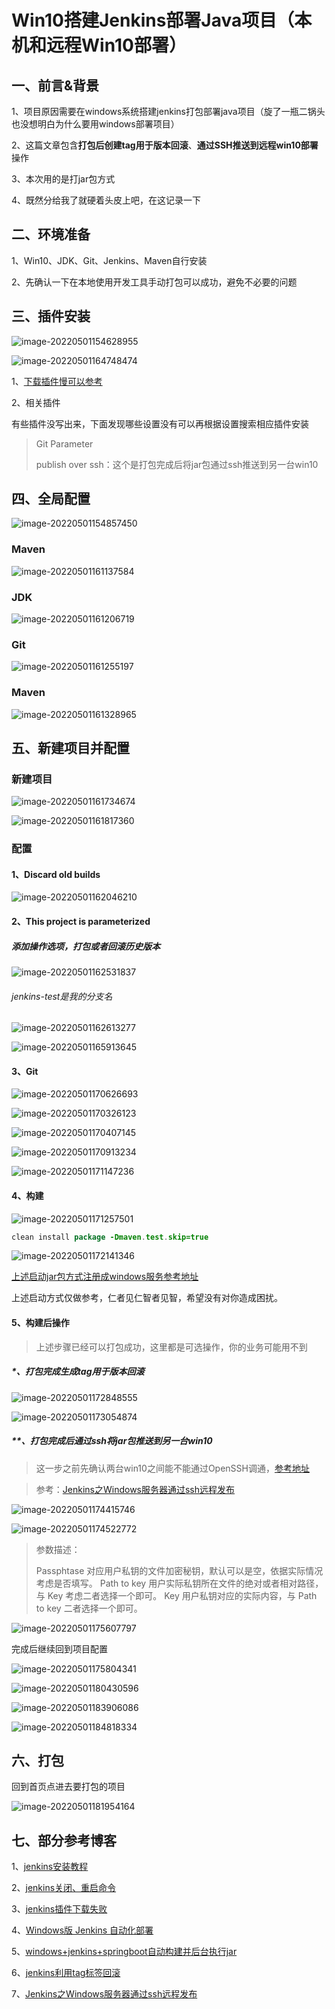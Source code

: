 # Win10搭建Jenkins部署Java项目（本机和远程Win10部署）



## 一、前言&背景

1、项目原因需要在windows系统搭建jenkins打包部署java项目（旋了一瓶二锅头也没想明白为什么要用windows部署项目）

2、这篇文章包含**打包后创建tag用于版本回滚**、**通过SSH推送到远程win10部署**操作

3、本次用的是打jar包方式

4、既然分给我了就硬着头皮上吧，在这记录一下



## 二、环境准备

1、Win10、JDK、Git、Jenkins、Maven自行安装

2、先确认一下在本地使用开发工具手动打包可以成功，避免不必要的问题



## 三、插件安装

![image-20220501154628955](http://image.xianyufashion.top/Img/image-20220501154628955.png)

![image-20220501164748474](http://image.xianyufashion.top/Img/image-20220501164748474.png)



1、[下载插件慢可以参考](https://blog.csdn.net/zzh1026/article/details/108219128)

2、相关插件

有些插件没写出来，下面发现哪些设置没有可以再根据设置搜索相应插件安装

> Git Parameter
>
> publish over ssh：这个是打包完成后将jar包通过ssh推送到另一台win10





## 四、全局配置

<img src="http://image.xianyufashion.top/Img/image-20220501154857450.png" alt="image-20220501154857450"  />



### Maven

![image-20220501161137584](http://image.xianyufashion.top/Img/image-20220501161137584.png)



### JDK

![image-20220501161206719](http://image.xianyufashion.top/Img/image-20220501161206719.png)



### Git

![image-20220501161255197](http://image.xianyufashion.top/Img/image-20220501161255197.png)



### Maven

![image-20220501161328965](http://image.xianyufashion.top/Img/image-20220501161328965.png)



## 五、新建项目并配置

### 新建项目

![image-20220501161734674](http://image.xianyufashion.top/Img/image-20220501161734674.png)



![image-20220501161817360](http://image.xianyufashion.top/Img/image-20220501161817360.png)

### 配置

#### 1、Discard old builds

![image-20220501162046210](http://image.xianyufashion.top/Img/image-20220501162046210.png)

#### 2、This project is parameterized

##### 添加操作选项，打包或者回滚历史版本

![image-20220501162531837](http://image.xianyufashion.top/Img/image-20220501162531837.png)

###### jenkins-test是我的分支名

![image-20220501162613277](http://image.xianyufashion.top/Img/image-20220501162613277.png)

![image-20220501165913645](http://image.xianyufashion.top/Img/image-20220501165913645.png)

#### 3、Git

![image-20220501170626693](http://image.xianyufashion.top/Img/image-20220501170626693.png)

![image-20220501170326123](http://image.xianyufashion.top/Img/image-20220501170326123.png)

![image-20220501170407145](http://image.xianyufashion.top/Img/image-20220501170407145.png)

![image-20220501170913234](http://image.xianyufashion.top/Img/image-20220501170913234.png)

![image-20220501171147236](http://image.xianyufashion.top/Img/image-20220501171147236.png)

#### 4、构建

![image-20220501171257501](http://image.xianyufashion.top/Img/image-20220501171257501.png)

```java
clean install package -Dmaven.test.skip=true
```



![image-20220501172141346](http://image.xianyufashion.top/Img/image-20220501172141346.png)

[上述启动jar包方式注册成windows服务参考地址](https://www.cnblogs.com/wangchaonan/p/12102150.html)

上述启动方式仅做参考，仁者见仁智者见智，希望没有对你造成困扰。



#### 5、构建后操作

> 上述步骤已经可以打包成功，这里都是可选操作，你的业务可能用不到

##### *、打包完成生成tag用于版本回滚

![image-20220501172848555](http://image.xianyufashion.top/Img/image-20220501172848555.png)

![image-20220501173054874](http://image.xianyufashion.top/Img/image-20220501173054874.png)



##### **、打包完成后通过ssh将jar包推送到另一台win10

> 这一步之前先确认两台win10之间能不能通过OpenSSH调通，[参考地址](https://blog.csdn.net/fly910905/article/details/108634971)

> 参考：[Jenkins之Windows服务器通过ssh远程发布](https://blog.csdn.net/qq_28806349/article/details/120639729)

![image-20220501174415746](http://image.xianyufashion.top/Img/image-20220501174415746.png)

![image-20220501174522772](http://image.xianyufashion.top/Img/image-20220501174522772.png)



> 参数描述：
>
> Passphtase 对应用户私钥的文件加密秘钥，默认可以是空，依据实际情况考虑是否填写。
> Path to key 用户实际私钥所在文件的绝对或者相对路径，与 Key 考虑二者选择一个即可。
> Key 用户私钥对应的实际内容，与 Path to key 二者选择一个即可。



![image-20220501175607797](http://image.xianyufashion.top/Img/image-20220501175607797.png)



完成后继续回到项目配置

![image-20220501175804341](http://image.xianyufashion.top/Img/image-20220501175804341.png)

![image-20220501180430596](http://image.xianyufashion.top/Img/image-20220501180430596.png)

![image-20220501183906086](http://image.xianyufashion.top/Img/image-20220501183906086.png)

![image-20220501184818334](http://image.xianyufashion.top/Img/image-20220501184818334.png)



## 六、打包

回到首页点进去要打包的项目

![image-20220501181954164](http://image.xianyufashion.top/Img/image-20220501181954164.png)



## 七、部分参考博客

1、[jenkins安装教程](https://blog.csdn.net/hadues/article/details/109502604)

2、[jenkins关闭、重启命令](https://blog.csdn.net/itfootball/article/details/44876517)

3、[jenkins插件下载失败](https://blog.csdn.net/tianhua79658788/article/details/78249908)

4、[Windows版 Jenkins 自动化部署](https://juejin.cn/post/6844903991587897351#heading-18)

5、[windows+jenkins+springboot自动构建并后台执行jar](https://www.cnblogs.com/jimmyshan-study/p/11982415.html)

6、[jenkins利用tag标签回滚](https://blog.csdn.net/weixin_43931358/article/details/97371322)

7、[Jenkins之Windows服务器通过ssh远程发布](https://blog.csdn.net/qq_28806349/article/details/120639729)